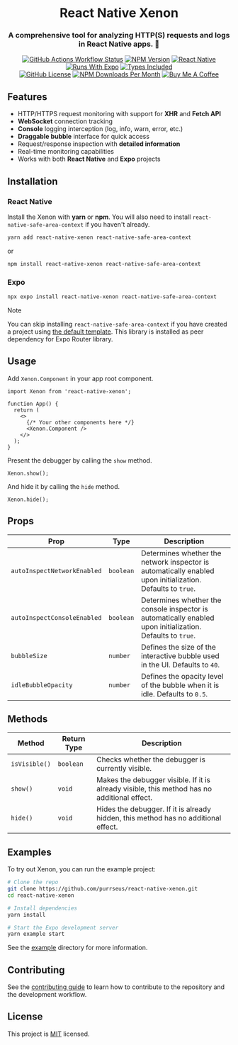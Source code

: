 <div align="center">

# React Native Xenon

### A comprehensive tool for analyzing HTTP(S) requests and logs in React Native apps. :microscope:

</div>

<div align="center">

[![GitHub Actions Workflow Status][github-actions-status-badge]][github-actions-status-link]
[![NPM Version][npm-version-badge]][npm-version-link]
[![React Native][react-native-badge]][react-native-link]
[![Runs With Expo][expo-badge]][expo-link]
[![Types Included][typescript-badge]][typescript-link]
<br />
[![GitHub License][github-license-badge]][github-license-link]
[![NPM Downloads Per Month][npm-downloads-per-month-badge]][npm-downloads-per-month-link]
[![Buy Me A Coffee][buy-me-a-coffee-badge]][buy-me-a-coffee-link]

</div>

## Features

- HTTP/HTTPS request monitoring with support for **XHR** and **Fetch API**
- **WebSocket** connection tracking
- **Console** logging interception (log, info, warn, error, etc.)
- **Draggable bubble** interface for quick access
- Request/response inspection with **detailed information**
- Real-time monitoring capabilities
- Works with both **React Native** and **Expo** projects

## Installation

### React Native

Install the Xenon with **yarn** or **npm**. You will also need to install `react-native-safe-area-context` if you haven't already.

```sh
yarn add react-native-xenon react-native-safe-area-context
```

or

```sh
npm install react-native-xenon react-native-safe-area-context
```

### Expo

```sh
npx expo install react-native-xenon react-native-safe-area-context
```

> [!NOTE]
> You can skip installing `react-native-safe-area-context` if you have created a project using [the default template](https://docs.expo.dev/get-started/create-a-project). This library is installed as peer dependency for Expo Router library.

## Usage

Add `Xenon.Component` in your app root component.

```tsx
import Xenon from 'react-native-xenon';

function App() {
  return (
    <>
      {/* Your other components here */}
      <Xenon.Component />
    </>
  );
}
```

Present the debugger by calling the `show` method.

```tsx
Xenon.show();
```

And hide it by calling the `hide` method.

```tsx
Xenon.hide();
```

## Props

| **Prop**                    | **Type**  | **Description**                                                                                            |
| --------------------------- | --------- | ---------------------------------------------------------------------------------------------------------- |
| `autoInspectNetworkEnabled` | `boolean` | Determines whether the network inspector is automatically enabled upon initialization. Defaults to `true`. |
| `autoInspectConsoleEnabled` | `boolean` | Determines whether the console inspector is automatically enabled upon initialization. Defaults to `true`. |
| `bubbleSize`                | `number`  | Defines the size of the interactive bubble used in the UI. Defaults to `40`.                               |
| `idleBubbleOpacity`         | `number`  | Defines the opacity level of the bubble when it is idle. Defaults to `0.5`.                                |

## Methods

| **Method**    | **Return Type** | **Description**                                                                             |
| ------------- | --------------- | ------------------------------------------------------------------------------------------- |
| `isVisible()` | `boolean`       | Checks whether the debugger is currently visible.                                           |
| `show()`      | `void`          | Makes the debugger visible. If it is already visible, this method has no additional effect. |
| `hide()	`      | `void`          | Hides the debugger. If it is already hidden, this method has no additional effect.          |

## Examples

To try out Xenon, you can run the example project:

```sh
# Clone the repo
git clone https://github.com/purrseus/react-native-xenon.git
cd react-native-xenon

# Install dependencies
yarn install

# Start the Expo development server
yarn example start
```

See the [example](./example) directory for more information.

## Contributing

See the [contributing guide](CONTRIBUTING.md) to learn how to contribute to the repository and the development workflow.

## License

This project is [MIT](./LICENSE) licensed.

<!-- badges -->

[github-actions-status-badge]: https://img.shields.io/github/actions/workflow/status/purrseus/react-native-xenon/ci.yml?style=for-the-badge&logo=github&label=%20&labelColor=1B1B1D
[github-actions-status-link]: ./.github/workflows/ci.yml
[npm-version-badge]: https://img.shields.io/npm/v/react-native-xenon?style=for-the-badge&color=CC3F3E&labelColor=1B1B1D&logo=npm&label=%20&logoColor=CC3F3E
[npm-version-link]: https://www.npmjs.com/package/react-native-xenon
[react-native-badge]: https://img.shields.io/badge/%20React%20Native-67DAFB?style=for-the-badge&logo=react&logoColor=67DAFB&labelColor=1B1B1D
[react-native-link]: https://reactnative.dev
[expo-badge]: https://img.shields.io/badge/Expo-FFFFFF?style=for-the-badge&logo=expo&labelColor=1B1B1D&logoColor=FFFFFF
[expo-link]: https://expo.dev
[typescript-badge]: https://img.shields.io/badge/TypeScript-3077C6?style=for-the-badge&logo=typescript&logoColor=3077C6&labelColor=1B1B1D
[typescript-link]: https://www.typescriptlang.org
[github-license-badge]: https://img.shields.io/badge/License-MIT-44CD11?style=for-the-badge&labelColor=1B1B1D
[github-license-link]: ./LICENSE
[npm-downloads-per-month-badge]: https://img.shields.io/npm/dm/react-native-xenon?style=for-the-badge&labelColor=1B1B1D
[npm-downloads-per-month-link]: https://www.npmjs.com/package/react-native-xenon
[buy-me-a-coffee-badge]: https://img.shields.io/badge/%20-Buy%20me%20a%20coffee-FEDD03?style=for-the-badge&logo=buymeacoffee&labelColor=1B1B1D
[buy-me-a-coffee-link]: https://www.buymeacoffee.com/thiendo261
